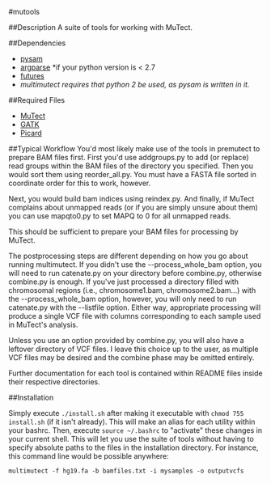 #mutools

##Description
A suite of tools for working with MuTect.

##Dependencies
* [pysam](https://pypi.python.org/pypi/pysam)
* [argparse](https://pypi.python.org/pypi/argparse/1.3.0)
   \*if your python version is < 2.7
* [futures](https://pypi.python.org/pypi/futures/3.0.3)
* *multimutect requires that python 2 be used, as pysam is written in it.*

##Required Files
* [MuTect](https://github.com/broadinstitute/mutect)
* [GATK](https://www.broadinstitute.org/gatk/download/)
* [Picard](http://broadinstitute.github.io/picard/)

##Typical Workflow
You'd most likely make use of the tools in premutect to prepare
BAM files first. First you'd use addgroups.py to add (or replace) read groups 
within the BAM files of the directory you specified. Then you would sort them using
reorder\_all.py. You must have a FASTA file sorted in 
coordinate order for this to work, however.

Next, you would build bam indices using reindex.py. And finally,
if MuTect complains about unmapped reads (or if you are simply unsure about them)
you can use mapqto0.py to set MAPQ to 0 for all unmapped reads.

This should be sufficient to prepare your BAM files for processing by MuTect.

The postprocessing steps are different depending on how you go about running
multimutect. If you didn't use the --process\_whole\_bam option, you will need
to run catenate.py on your directory before combine.py, otherwise combine.py
is enough. If you've just processed a directory filled with chromosomal regions
(i.e., chromosome1.bam, chromosome2.bam...)
with the --process\_whole\_bam option, however, you will only need to run catenate.py
with the --listfile option. Either way, appropriate processing will 
produce a single VCF file with columns corresponding to each sample used 
in MuTect's analysis.

Unless you use an option provided by combine.py, you will also have a leftover
directory of VCF files. I leave this choice up to the user, as multiple VCF
files may be desired and the combine phase may be omitted entirely.

Further documentation for each tool is contained within README files inside their
respective directories.

##Installation

Simply execute `./install.sh` after making it executable with 
`chmod 755 install.sh` (if it isn't already). This will make an alias
for each utility within your bashrc. Then, execute `source ~/.bashrc` to
"activate" these changes in your current shell. This will let you 
use the suite of tools without having to specify absolute paths to the
files in the installation directory. For instance, this command line 
would be possible anywhere:

`multimutect -f hg19.fa -b bamfiles.txt -i mysamples -o outputvcfs`

